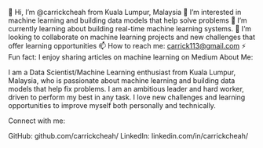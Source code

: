 👋 Hi, I’m @carrickcheah from Kuala Lumpur, Malaysia
👀 I’m interested in machine learning and building data models that help solve problems
🌱 I’m currently learning about building real-time machine learning systems.
💞️ I’m looking to collaborate on machine learning projects and new challenges that offer learning opportunities
📫 How to reach me: carrick113@gmail.com
⚡ Fun fact: I enjoy sharing articles on machine learning on Medium
About Me:

I am a Data Scientist/Machine Learning enthusiast from Kuala Lumpur, Malaysia, who is passionate about machine learning and building data models that help fix problems. I am an ambitious leader and hard worker, driven to perform my best in any task. I love new challenges and learning opportunities to improve myself both personally and technically.

Connect with me:

GitHub: github.com/carrickcheah/
LinkedIn: linkedin.com/in/carrickcheah/
